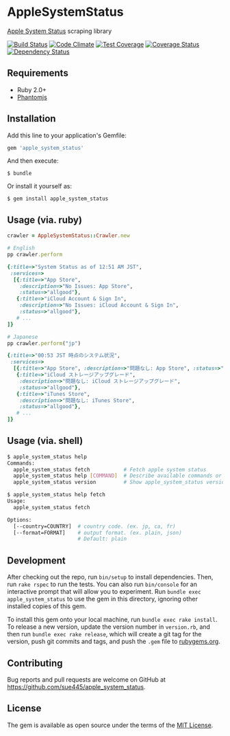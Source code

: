# AppleSystemStatus

[Apple System Status](https://www.apple.com/support/systemstatus/) scraping library

[![Build Status](https://travis-ci.org/sue445/apple_system_status.svg?branch=master)](https://travis-ci.org/sue445/apple_system_status)
[![Code Climate](https://codeclimate.com/github/sue445/apple_system_status/badges/gpa.svg)](https://codeclimate.com/github/sue445/apple_system_status)
[![Test Coverage](https://codeclimate.com/github/sue445/apple_system_status/badges/coverage.svg)](https://codeclimate.com/github/sue445/apple_system_status/coverage)
[![Coverage Status](https://coveralls.io/repos/sue445/apple_system_status/badge.svg?branch=master&service=github)](https://coveralls.io/github/sue445/apple_system_status?branch=master)
[![Dependency Status](https://gemnasium.com/sue445/apple_system_status.svg)](https://gemnasium.com/sue445/apple_system_status)

## Requirements
* Ruby 2.0+
* [Phantomjs](http://phantomjs.org/)

## Installation

Add this line to your application's Gemfile:

```ruby
gem 'apple_system_status'
```

And then execute:

    $ bundle

Or install it yourself as:

    $ gem install apple_system_status

## Usage (via. ruby)
```ruby
crawler = AppleSystemStatus::Crawler.new

# English
pp crawler.perform

{:title=>"System Status as of 12:51 AM JST",
 :services=>
  [{:title=>"App Store",
    :description=>"No Issues: App Store",
    :status=>"allgood"},
   {:title=>"iCloud Account & Sign In",
    :description=>"No Issues: iCloud Account & Sign In",
    :status=>"allgood"},
   # ...
]}

# Japanese
pp crawler.perform("jp")

{:title=>"00:53 JST 時点のシステム状況",
 :services=>
  [{:title=>"App Store", :description=>"問題なし: App Store", :status=>"allgood"},
   {:title=>"iCloud ストレージアップグレード",
    :description=>"問題なし: iCloud ストレージアップグレード",
    :status=>"allgood"},
   {:title=>"iTunes Store",
    :description=>"問題なし: iTunes Store",
    :status=>"allgood"},
   # ...
]}
```

## Usage (via. shell)
```sh
$ apple_system_status help
Commands:
  apple_system_status fetch           # Fetch apple system status
  apple_system_status help [COMMAND]  # Describe available commands or one specific command
  apple_system_status version         # Show apple_system_status version

$ apple_system_status help fetch
Usage:
  apple_system_status fetch

Options:
  [--country=COUNTRY]  # country code. (ex. jp, ca, fr)
  [--format=FORMAT]    # output format. (ex. plain, json)
                       # Default: plain
```

## Development

After checking out the repo, run `bin/setup` to install dependencies. Then, run `rake rspec` to run the tests. You can also run `bin/console` for an interactive prompt that will allow you to experiment. Run `bundle exec apple_system_status` to use the gem in this directory, ignoring other installed copies of this gem.

To install this gem onto your local machine, run `bundle exec rake install`. To release a new version, update the version number in `version.rb`, and then run `bundle exec rake release`, which will create a git tag for the version, push git commits and tags, and push the `.gem` file to [rubygems.org](https://rubygems.org).

## Contributing

Bug reports and pull requests are welcome on GitHub at https://github.com/sue445/apple_system_status.


## License

The gem is available as open source under the terms of the [MIT License](http://opensource.org/licenses/MIT).

